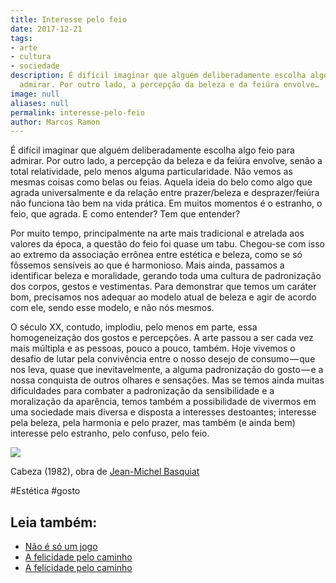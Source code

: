 ```yaml
---
title: Interesse pelo feio
date: 2017-12-21
tags:
- arte
- cultura
- sociedade
description: É difícil imaginar que alguém deliberadamente escolha algo feio para
  admirar. Por outro lado, a percepção da beleza e da feiúra envolve…
image: null
aliases: null
permalink: interesse-pelo-feio
author: Marcos Ramon
---
```

É difícil imaginar que alguém deliberadamente escolha algo feio para admirar. Por outro lado, a percepção da beleza e da feiúra envolve, senão a total relatividade, pelo menos alguma particularidade. Não vemos as mesmas coisas como belas ou feias. Aquela ideia do belo como algo que agrada universalmente e da relação entre prazer/beleza e desprazer/feiúra não funciona tão bem na vida prática. Em muitos momentos é o estranho, o feio, que agrada. E como entender? Tem que entender?

Por muito tempo, principalmente na arte mais tradicional e atrelada aos valores da época, a questão do feio foi quase um tabu. Chegou-se com isso ao extremo da associação errônea entre estética e beleza, como se só fôssemos sensíveis ao que é harmonioso. Mais ainda, passamos a identificar beleza e moralidade, gerando toda uma cultura de padronização dos corpos, gestos e vestimentas. Para demonstrar que temos um caráter bom, precisamos nos adequar ao modelo atual de beleza e agir de acordo com ele, sendo esse modelo, e não nós mesmos.

O século XX, contudo, implodiu, pelo menos em parte, essa homogeneização dos gostos e percepções. A arte passou a ser cada vez mais múltipla e as pessoas, pouco a pouco, também. Hoje vivemos o desafio de lutar pela convivência entre o nosso desejo de consumo — que nos leva, quase que inevitavelmente, a alguma padronização do gosto — e a nossa conquista de outros olhares e sensações. Mas se temos ainda muitas dificuldades para combater a padronização da sensibilidade e a moralização da aparência, temos também a possibilidade de vivermos em uma sociedade mais diversa e disposta a interesses destoantes; interesse pela beleza, pela harmonia e pelo prazer, mas também (e ainda bem) interesse pelo estranho, pelo confuso, pelo feio.

<img src="/assets/img/interesse-pelo feio-medium.jpg">

Cabeza (1982), obra de [Jean-Michel Basquiat](https://g.co/kgs/5ZWDrF)

#Estética #gosto<div class="leia-tambem" markdown="1">
## Leia também:

- <a href="/nao-e-so-um-jogo">Não é só um jogo</a>
- <a href="/a-felicidade-pelo-caminho">A felicidade pelo caminho</a>
- <a href="/a-felicidade-pelo-caminho">A felicidade pelo caminho</a>
</div>